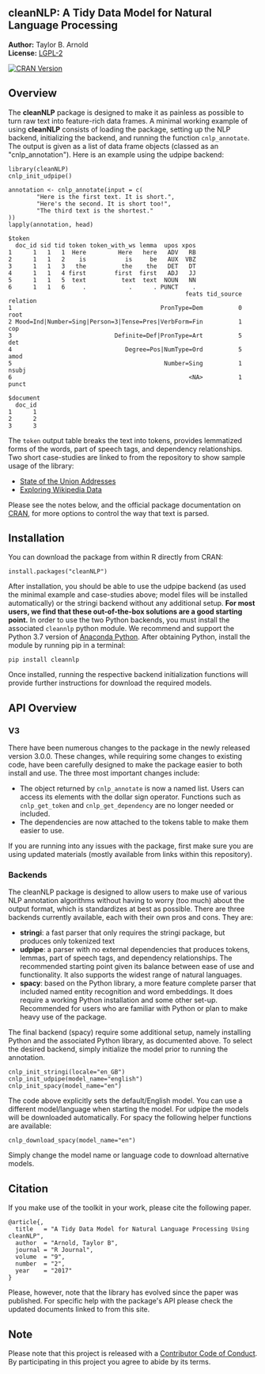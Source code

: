 ## cleanNLP: A Tidy Data Model for Natural Language Processing

**Author:** Taylor B. Arnold<br/>
**License:** [LGPL-2](https://opensource.org/licenses/LGPL-2.1)

[![CRAN Version](http://www.r-pkg.org/badges/version-ago/cleanNLP)](https://CRAN.R-project.org/package=cleanNLP) 

## Overview

The **cleanNLP** package is designed to make it as painless as possible
to turn raw text into feature-rich data frames. A minimal working example
of using **cleanNLP** consists of loading the package, setting up the NLP
backend, initializing the backend, and running the function `cnlp_annotate`.
The output is given as a list of data frame objects (classed as an
"cnlp_annotation"). Here is an example using the udpipe backend:

```{r}
library(cleanNLP)
cnlp_init_udpipe()

annotation <- cnlp_annotate(input = c(
        "Here is the first text. It is short.",
        "Here's the second. It is short too!",
        "The third text is the shortest."
))
lapply(annotation, head)
```
```
$token
  doc_id sid tid token token_with_ws lemma  upos xpos
1      1   1   1  Here         Here   here   ADV   RB
2      1   1   2    is           is     be   AUX  VBZ
3      1   1   3   the          the    the   DET   DT
4      1   1   4 first        first  first   ADJ   JJ
5      1   1   5  text          text  text  NOUN   NN
6      1   1   6     .            .      . PUNCT    .
                                                  feats tid_source relation
1                                          PronType=Dem          0     root
2 Mood=Ind|Number=Sing|Person=3|Tense=Pres|VerbForm=Fin          1      cop
3                             Definite=Def|PronType=Art          5      det
4                                Degree=Pos|NumType=Ord          5     amod
5                                           Number=Sing          1    nsubj
6                                                  <NA>          1    punct

$document
  doc_id
1      1
2      2
3      3
```

The `token` output table breaks the text into tokens, provides lemmatized
forms of the words, part of speech tags, and dependency relationships. Two
short case-studies are linked to from the repository to show sample usage of
the library:

- [State of the Union Addresses](https://statsmaths.github.io/cleanNLP/state-of-union.html)
- [Exploring Wikipedia Data](https://statsmaths.github.io/cleanNLP/wikipedia.html)

Please see the notes below, and the official package documentation on
[CRAN](https://cran.r-project.org/web/packages/cleanNLP/), for more options
to control the way that text is parsed.

## Installation

You can download the package from within R directly from CRAN:

```{r}
install.packages("cleanNLP")
```

After installation, you should be able to use the udpipe backend (as used
the minimal example and case-studies above; model files will be installed
automatically) or the stringi backend without any additional setup. **For most
users, we find that these out-of-the-box solutions are a good starting point.**
In order to use the two Python backends, you must install the associated
`cleannlp` python module. We recommend and support the Python 3.7 version of
[Anaconda Python](https://www.anaconda.com/distribution/#download-section).
After obtaining Python, install the module by running pip in a terminal:

```{py}
pip install cleannlp
```

Once installed, running the respective backend initialization functions will
provide further instructions for download the required models.

## API Overview

### V3

There have been numerous changes to the package in the newly released version 3.0.0.
These changes, while requiring some changes to existing code, have been carefully
designed to make the package easier to both install and use. The three most important
changes include:

- The object returned by `cnlp_annotate` is now a named list. Users can access its
elements with the dollar sign operator. Functions such as `cnlp_get_token`
and `cnlp_get_dependency` are no longer needed or included.
- The dependencies are now attached to the tokens table to make them easier to use.

If you are running into any issues with the package, first make sure you are using
updated materials (mostly available from links within this repository).

### Backends

The cleanNLP package is designed to allow users to make use of various NLP
annotation algorithms without having to worry (too much) about the output
format, which is standardizes at best as possible. There are three backends
currently available, each with their own pros and cons. They are:

- **stringi**: a fast parser that only requires the stringi package,
but produces only tokenized text
- **udpipe**: a parser with no external dependencies that produces
tokens, lemmas, part of speech tags, and dependency relationships. The
recommended starting point given its balance between ease of use and
functionality. It also supports the widest range of natural languages.
- **spacy**: based on the Python library, a more feature complete parser
that included named entity recognition and word embeddings. It does require
a working Python installation and some other set-up. Recommended for users
who are familiar with Python or plan to make heavy use of the package.

The final backend (spacy) require some additional setup,
namely installing Python and the associated Python library, as documented above.
To select the desired backend, simply initialize the model prior to running the
annotation.

```{r}
cnlp_init_stringi(locale="en_GB")
cnlp_init_udpipe(model_name="english")
cnlp_init_spacy(model_name="en")
```

The code above explicitly sets the default/English model. You can use a
different model/language when starting the model. For udpipe the models will
be downloaded automatically. For spacy the following helper
functions are available:

```{r}
cnlp_download_spacy(model_name="en")
```

Simply change the model name or language code to download alternative models.

## Citation

If you make use of the toolkit in your work, please cite the following paper.

```
@article{,
  title   = "A Tidy Data Model for Natural Language Processing Using cleanNLP",
  author  = "Arnold, Taylor B",
  journal = "R Journal",
  volume  = "9",
  number  = "2",
  year    = "2017"
}
```

Please, however, note that the library has evolved since the paper was published.
For specific help with the package's API please check the updated documents
linked to from this site.

## Note

Please note that this project is released with a
[Contributor Code of Conduct](CONDUCT.md). By participating in this project
you agree to abide by its terms.
